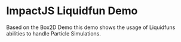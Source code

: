 # ImpactJS Liquidfun Demo

Based on the Box2D Demo this demo shows the usage of Liquidfuns abilities to handle Particle Simulations.
